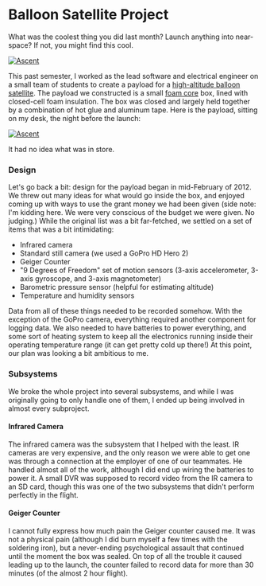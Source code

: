 # Balloon Satellite Project #

What was the coolest thing you did last month? Launch anything into near-space? If not, you might find this cool.

[![Ascent](/images/posts/2012-05-07-balloon-satellite-project/ascent.jpg)](http://www.flickr.com/photos/carterallen/7077631611)

This past semester, I worked as the lead software and electrical engineer on a small team of students to create a payload for a [high-altitude balloon satellite](http://en.wikipedia.org/wiki/High-altitude_balloon). The payload we constructed is a small [foam core](http://en.wikipedia.org/wiki/Foamcore) box, lined with closed-cell foam insulation. The box was closed and largely held together by a combination of hot glue and aluminum tape. Here is the payload, sitting on my desk, the night before the launch:  

[![Ascent](/images/posts/2012-05-07-balloon-satellite-project/payload-exterior.jpg)](http://www.flickr.com/photos/carterallen/6948948336)

It had no idea what was in store.  

### Design ###

Let's go back a bit: design for the payload began in mid-February of 2012. We threw out many ideas for what would go inside the box, and enjoyed coming up with ways to use the grant money we had been given (side note: I'm kidding here. We were very conscious of the budget we were given. No judging.) While the original list was a bit far-fetched, we settled on a set of items that was a bit intimidating:

- Infrared camera
- Standard still camera (we used a GoPro HD Hero 2)
- Geiger Counter
- "9 Degrees of Freedom" set of motion sensors (3-axis accelerometer, 3-axis gyroscope, and 3-axis magnetometer)
- Barometric pressure sensor (helpful for estimating altitude)
- Temperature and humidity sensors

Data from all of these things needed to be recorded somehow. With the exception of the GoPro camera, everything required another component for logging data. We also needed to have batteries to power everything, and some sort of heating system to keep all the electronics running inside their operating temperature range (it can get pretty cold up there!) At this point, our plan was looking a bit ambitious to me.  

### Subsystems ###

We broke the whole project into several subsystems, and while I was originally going to only handle one of them, I ended up being involved in almost every subproject.

#### Infrared Camera ####

The infrared camera was the subsystem that I helped with the least. IR cameras are very expensive, and the only reason we were able to get one was through a connection at the employer of one of our teammates. He handled almost all of the work, although I did end up wiring the batteries to power it. A small DVR was supposed to record video from the IR camera to an SD card, though this was one of the two subsystems that didn't perform perfectly in the flight.  

#### Geiger Counter ####

I cannot fully express how much pain the Geiger counter caused me. It was not a physical pain (although I did burn myself a few times with the soldering iron), but a never-ending psychological assault that continued until the moment the box was sealed. On top of all the trouble it caused leading up to the launch, the counter failed to record data for more than 30 minutes (of the almost 2 hour flight).